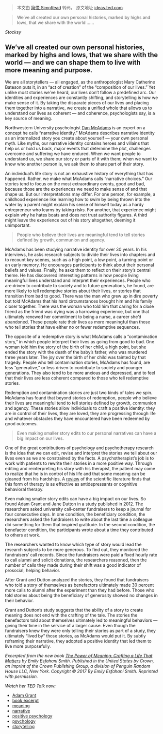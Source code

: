 > 本文由 [简悦 SimpRead](http://ksria.com/simpread/) 转码， 原文地址 [ideas.ted.com](https://ideas.ted.com/the-two-kinds-of-stories-we-tell-about-ourselves/)

> We’ve all created our own personal histories, marked by highs and lows, that we share with the world ......

_Stocksy_

We’ve all created our own personal histories, marked by highs and lows, that we share with the world — and we can shape them to live with more meaning and purpose.
-------------------------------------------------------------------------------------------------------------------------------------------------------------------

We are all storytellers — all engaged, as the anthropologist Mary Catherine Bateson puts it, in an “act of creation” of the “composition of our lives.” Yet unlike most stories we’ve heard, our lives don’t follow a predefined arc. Our identities and experiences are constantly shifting, and storytelling is how we make sense of it. By taking the disparate pieces of our lives and placing them together into a narrative, we create a unified whole that allows us to understand our lives as coherent — and coherence, psychologists say, is a key source of meaning.

Northwestern University psychologist [Dan McAdams](http://www.psychology.northwestern.edu/people/faculty/core/profiles/dan-mcadams.html) is an expert on a concept he calls “narrative identity.” McAdams describes narrative identity as an internalized story you create about yourself — your own personal myth. Like myths, our narrative identity contains heroes and villains that help us or hold us back, major events that determine the plot, challenges overcome and suffering we have endured. When we want people to understand us, we share our story or parts of it with them; when we want to know who another person is, we ask them to share part of their story.

An individual’s life story is not an exhaustive history of everything that has happened. Rather, we make what McAdams calls “narrative choices.” Our stories tend to focus on the most extraordinary events, good and bad, because those are the experiences we need to make sense of and that shape us. But our interpretations may differ. For one person, for example, a childhood experience like learning how to swim by being thrown into the water by a parent might explain his sense of himself today as a hardy entrepreneur who learns by taking risks. For another, that experience might explain why he hates boats and does not trust authority figures. A third might leave the experience out of his story altogether, deeming it unimportant.

> People who believe their lives are meaningful tend to tell stories defined by growth, communion and agency.

McAdams has been studying narrative identity for over 30 years. In his interviews, he asks research subjects to divide their lives into chapters and to recount key scenes, such as a high point, a low point, a turning point or an early memory. He encourages participants to think about their personal beliefs and values. Finally, he asks them to reflect on their story’s central theme. He has discovered interesting patterns in how people living meaningful lives understand and interpret their experiences. People who are driven to contribute to society and to future generations, he found, are more likely to tell redemptive stories about their lives, or stories that transition from bad to good. There was the man who grew up in dire poverty but told McAdams that his hard circumstances brought him and his family closer together. There was the woman who told him that caring for a close friend as the friend was dying was a harrowing experience, but one that ultimately renewed her commitment to being a nurse, a career she’d abandoned. These people rate their lives as more meaningful than those who tell stories that have either no or fewer redemptive sequences.

The opposite of a redemptive story is what McAdams calls a “contamination story,” in which people interpret their lives as going from good to bad. One woman told him the story of the birth of her child, a high point, but she ended the story with the death of the baby’s father, who was murdered three years later. The joy over the birth of her child was tainted by that tragedy. People who tell contamination stories, McAdams has found, are less “generative,” or less driven to contribute to society and younger generations. They also tend to be more anxious and depressed, and to feel that their lives are less coherent compared to those who tell redemptive stories.

Redemption and contamination stories are just two kinds of tales we spin. McAdams has found that beyond stories of redemption, people who believe their lives are meaningful tend to tell stories defined by growth, communion and agency. These stories allow individuals to craft a positive identity: they are in control of their lives, they are loved, they are progressing through life and whatever obstacles they have encountered have been redeemed by good outcomes.

> Even making smaller story edits to our personal narratives can have a big impact on our lives.

One of the great contributions of psychology and psychotherapy research is the idea that we can edit, revise and interpret the stories we tell about our lives even as we are constrained by the facts. A psychotherapist’s job is to work with patients to rewrite their stories in a more positive way. Through editing and reinterpreting his story with his therapist, the patient may come to realize that he is in control of his life and that some meaning can be gleaned from his hardships. A [review](https://www.apa.org/pubs/journals/releases/amp-65-2-98.pdf) of the scientific literature finds that this form of therapy is as effective as antidepressants or cognitive behavioral therapy.

Even making smaller story edits can have a big impact on our lives. So found Adam Grant and Jane Dutton in a [study](http://journals.sagepub.com/doi/abs/10.1177/0956797612439424) published in 2012. The researchers asked university call-center fundraisers to keep a journal for four consecutive days. In one condition, the beneficiary condition, the researchers asked the fundraisers to write about the last time a colleague did something for them that inspired gratitude. In the second condition, the benefactor condition, the participants wrote about a time they contributed to others at work.

The researchers wanted to know which type of story would lead the research subjects to be more generous. To find out, they monitored the fundraisers’ call records. Since the fundraisers were paid a fixed hourly rate to call alumni and solicit donations, the researchers reasoned, then the number of calls they made during their shift was a good indicator of prosocial, helping behavior.

After Grant and Dutton analyzed the stories, they found that fundraisers who told a story of themselves as benefactors ultimately made 30 percent more calls to alumni after the experiment than they had before. Those who told stories about being the beneficiary of generosity showed no changes in their behavior.

Grant and Dutton’s study suggests that the ability of a story to create meaning does not end with the crafting of the tale. The stories the benefactors told about themselves ultimately led to meaningful behaviors — giving their time in the service of a larger cause. Even though the fundraisers knew they were only telling their stories as part of a study, they ultimately “lived by” those stories, as McAdams would put it. By subtly reframing their narrative, they adopted a positive identity that led them to live more purposefully.

_Excerpted from the new book _[The Power of Meaning: Crafting a Life That Matters](http://geni.us/PP0rO)_ by Emily Esfahani Smith. Published in the United States by Crown, an imprint of the Crown Publishing Group, a division of Penguin Random House LLC, New York. Copyright © 2017 By Emily Esfahani Smith. Reprinted with permission._

_Watch her TED Talk now:_

*   [Adam Grant](https://ideas.ted.com/tag/adam-grant/)
*   [book excerpt](https://ideas.ted.com/tag/book-excerpt/)
*   [meaning](https://ideas.ted.com/tag/meaning/)
*   [narrative](https://ideas.ted.com/tag/narrative/)
*   [positive psychology](https://ideas.ted.com/tag/positive-psychology/)
*   [psychology](https://ideas.ted.com/tag/psychology/)
*   [storytelling](https://ideas.ted.com/tag/storytelling/)